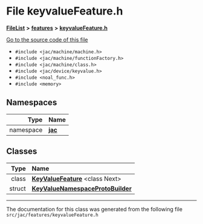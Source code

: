 

# File keyvalueFeature.h



[**FileList**](files.md) **>** [**features**](dir_6f95e06b732314161804ab1ef73c9681.md) **>** [**keyvalueFeature.h**](keyvalueFeature_8h.md)

[Go to the source code of this file](keyvalueFeature_8h_source.md)



* `#include <jac/machine/machine.h>`
* `#include <jac/machine/functionFactory.h>`
* `#include <jac/machine/class.h>`
* `#include <jac/device/keyvalue.h>`
* `#include <noal_func.h>`
* `#include <memory>`













## Namespaces

| Type | Name |
| ---: | :--- |
| namespace | [**jac**](namespacejac.md) <br> |


## Classes

| Type | Name |
| ---: | :--- |
| class | [**KeyValueFeature**](classjac_1_1KeyValueFeature.md) &lt;class Next&gt;<br> |
| struct | [**KeyValueNamespaceProtoBuilder**](structjac_1_1KeyValueNamespaceProtoBuilder.md) <br> |



















































------------------------------
The documentation for this class was generated from the following file `src/jac/features/keyvalueFeature.h`

